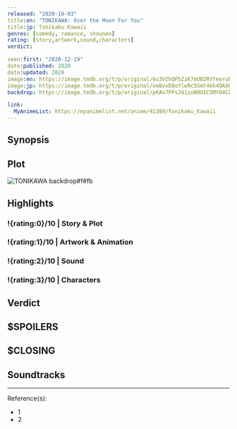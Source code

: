 ```yaml
---
released: "2020-10-03"
title:en: "TONIKAWA: Over the Moon For You"
title:jp: Tonikaku Kawaii
genres: [comedy, romance, shounen]
rating: [story,artwork,sound,characters]
verdict:

seen:first: "2020-12-19"
date:published: 2020
date:updated: 2020
image:en: https://image.tmdb.org/t/p/original/6u3VZhQP5ZzK7mUBZRVfeoruhcm.jpg
image:jp: https://image.tmdb.org/t/p/original/oeBvxDQoYlw9c5Smt4kh4OAXHdg.jpg
backdrop: https://image.tmdb.org/t/p/original/pKAx7FPsJ41zoN9UIC5MYO4CFsH.jpg

link:
  MyAnimeList: https://myanimelist.net/anime/41389/Tonikaku_Kawaii
---
```



## Synopsis

## Plot

![TONIKAWA backdrop#f#fb](https://image.tmdb.org/t/p/original/rnf2BDKeF1sxPEPhAcdvL0auuxr.jpg "Source: TMDB")

## Highlights

### !{rating:0}/10 | Story & Plot

### !{rating:1}/10 | Artwork & Animation

### !{rating:2}/10 | Sound

### !{rating:3}/10 | Characters

## Verdict

## $SPOILERS

## $CLOSING

## Soundtracks

***
Reference(s):

- 1
- 2
